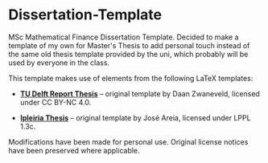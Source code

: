 # Dissertation-Template
MSc Mathematical Finance Dissertation Template. Decided to make a template of my own for Master's Thesis to add personal touch instead of the same old thesis template provided by the uni, which probably will be used by everyone in the class. 

This template makes use of elements from the following LaTeX templates:

- **[TU Delft Report Thesis](https://github.com/dzwaneveld/tudelft-report-thesis-template)** – original template by Daan Zwaneveld, licensed under CC BY-NC 4.0.  

- **[Ipleiria Thesis](https://github.com/joseareia/ipleiria-thesis)** – original template by José Areia, licensed under LPPL 1.3c.

Modifications have been made for personal use. Original license notices have been preserved where applicable.